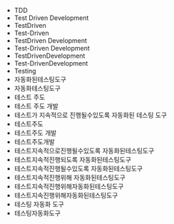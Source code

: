 ﻿- TDD
- Test Driven Development
- TestDriven
- Test-Driven
- TestDriven Development
- Test-Driven Development
- TestDrivenDevelopment
- Test-DrivenDevelopment
- Testing
- 자동화된테스팅도구
- 자동화테스팅도구
- 테스트 주도
- 테스트 주도 개발
- 테스트가 지속적으로 진행될수있도록 자동화된 테스팅 도구
- 테스트주도
- 테스트주도 개발
- 테스트주도개발
- 테스트지속적으로진행될수있도록 자동화된테스팅도구
- 테스트지속적진행되도록 자동화된테스팅도구
- 테스트지속적진행될수있도록 자동화된테스팅도구
- 테스트지속적진행위해 자동화된테스팅도구
- 테스트지속적진행위해자동화된테스팅도구
- 테스트지속진행위해자동화된테스팅도구
- 테스팅 자동화 도구
- 테스팅자동화도구
